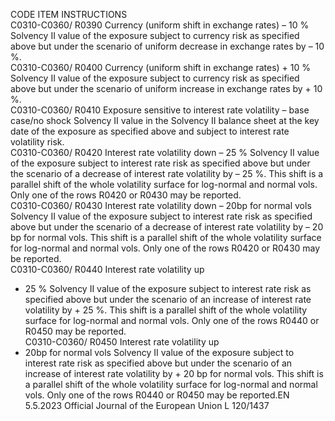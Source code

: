  
CODE  ITEM  INSTRUCTIONS  
C0310-C0360/ 
R0390  Currency (uniform shift 
in exchange rates) – 10 %  Solvency II value of the exposure subject to currency risk as specified above but under 
the scenario of uniform decrease in exchange rates by – 10 %.  
C0310-C0360/ 
R0400  Currency (uniform shift 
in exchange 
rates) + 10 %  Solvency II value of the exposure subject to currency risk as specified above but under 
the scenario of uniform increase in exchange rates by + 10 %.  
C0310-C0360/ 
R0410  Exposure sensitive to 
interest rate volatility – 
base case/no shock  Solvency II value in the Solvency II balance sheet at the key date of the exposure as 
specified above and subject to interest rate volatility risk.  
C0310-C0360/ 
R0420  Interest rate volatility 
down – 25 %  Solvency II value of the exposure subject to interest rate risk as specified above but 
under the scenario of a decrease of interest rate volatility by – 25 %. 
This shift is a parallel shift of the whole volatility surface for log-normal and normal 
vols. 
Only one of the rows R0420 or R0430 may be reported.  
C0310-C0360/ 
R0430  Interest rate volatility 
down – 20bp for normal 
vols  Solvency II value of the exposure subject to interest rate risk as specified above but 
under the scenario of a decrease of interest rate volatility by – 20 bp for normal vols. 
This shift is a parallel shift of the whole volatility surface for log-normal and normal 
vols. 
Only one of the rows R0420 or R0430 may be reported.  
C0310-C0360/ 
R0440  Interest rate volatility up 
+ 25 %  Solvency II value of the exposure subject to interest rate risk as specified above but 
under the scenario of an increase of interest rate volatility by + 25 %. 
This shift is a parallel shift of the whole volatility surface for log-normal and normal 
vols. 
Only one of the rows R0440 or R0450 may be reported.  
C0310-C0360/ 
R0450  Interest rate volatility up 
+ 20bp for normal vols  Solvency II value of the exposure subject to interest rate risk as specified above but 
under the scenario of an increase of interest rate volatility by + 20 bp for normal vols. 
This shift is a parallel shift of the whole volatility surface for log-normal and normal 
vols. 
Only one of the rows R0440 or R0450 may be reported.EN  5.5.2023 Official Journal of the European Union L 120/1437